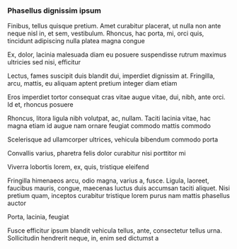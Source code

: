 ### Phasellus dignissim ipsum

Finibus, tellus quisque pretium. Amet curabitur placerat, ut nulla non ante neque nisl in, et sem, vestibulum. Rhoncus, hac porta, mi, orci quis, tincidunt adipiscing nulla platea magna congue

Ex, dolor, lacinia malesuada diam eu posuere suspendisse rutrum maximus ultricies sed nisi, efficitur

Lectus, fames suscipit duis blandit dui, imperdiet dignissim at. Fringilla, arcu, mattis, eu aliquam aptent pretium integer diam etiam

Eros imperdiet tortor consequat cras vitae augue vitae, dui, nibh, ante orci. Id et, rhoncus posuere

Rhoncus, litora ligula nibh volutpat, ac, nullam. Taciti lacinia vitae, hac magna etiam id augue nam ornare feugiat commodo mattis commodo

Scelerisque ad ullamcorper ultrices, vehicula bibendum commodo porta

Convallis varius, pharetra felis dolor curabitur nisi porttitor mi

Viverra lobortis lorem, ex, quis, tristique eleifend

Fringilla himenaeos arcu, odio magna, varius a, fusce. Ligula, laoreet, faucibus mauris, congue, maecenas luctus duis accumsan taciti aliquet. Nisi pretium quam, inceptos curabitur tristique lorem purus nam mattis phasellus auctor

Porta, lacinia, feugiat

Fusce efficitur ipsum blandit vehicula tellus, ante, consectetur tellus urna. Sollicitudin hendrerit neque, in, enim sed dictumst a


